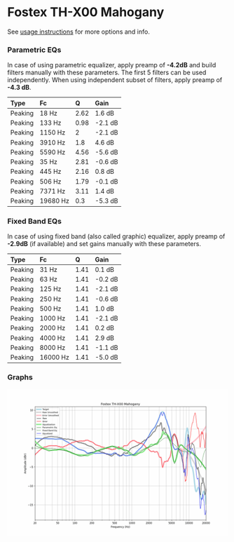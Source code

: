 # Fostex TH-X00 Mahogany
See [usage instructions](https://github.com/jaakkopasanen/AutoEq#usage) for more options and info.

### Parametric EQs
In case of using parametric equalizer, apply preamp of **-4.2dB** and build filters manually
with these parameters. The first 5 filters can be used independently.
When using independent subset of filters, apply preamp of **-4.3 dB**.

| Type    | Fc       |    Q | Gain    |
|:--------|:---------|:-----|:--------|
| Peaking | 18 Hz    | 2.62 | 1.6 dB  |
| Peaking | 133 Hz   | 0.98 | -2.1 dB |
| Peaking | 1150 Hz  | 2    | -2.1 dB |
| Peaking | 3910 Hz  | 1.8  | 4.6 dB  |
| Peaking | 5590 Hz  | 4.56 | -5.6 dB |
| Peaking | 35 Hz    | 2.81 | -0.6 dB |
| Peaking | 445 Hz   | 2.16 | 0.8 dB  |
| Peaking | 506 Hz   | 1.79 | -0.1 dB |
| Peaking | 7371 Hz  | 3.11 | 1.4 dB  |
| Peaking | 19680 Hz | 0.3  | -5.3 dB |

### Fixed Band EQs
In case of using fixed band (also called graphic) equalizer, apply preamp of **-2.9dB**
(if available) and set gains manually with these parameters.

| Type    | Fc       |    Q | Gain    |
|:--------|:---------|:-----|:--------|
| Peaking | 31 Hz    | 1.41 | 0.1 dB  |
| Peaking | 63 Hz    | 1.41 | -0.2 dB |
| Peaking | 125 Hz   | 1.41 | -2.1 dB |
| Peaking | 250 Hz   | 1.41 | -0.6 dB |
| Peaking | 500 Hz   | 1.41 | 1.0 dB  |
| Peaking | 1000 Hz  | 1.41 | -2.1 dB |
| Peaking | 2000 Hz  | 1.41 | 0.2 dB  |
| Peaking | 4000 Hz  | 1.41 | 2.9 dB  |
| Peaking | 8000 Hz  | 1.41 | -1.1 dB |
| Peaking | 16000 Hz | 1.41 | -5.0 dB |

### Graphs
![](./Fostex%20TH-X00%20Mahogany.png)